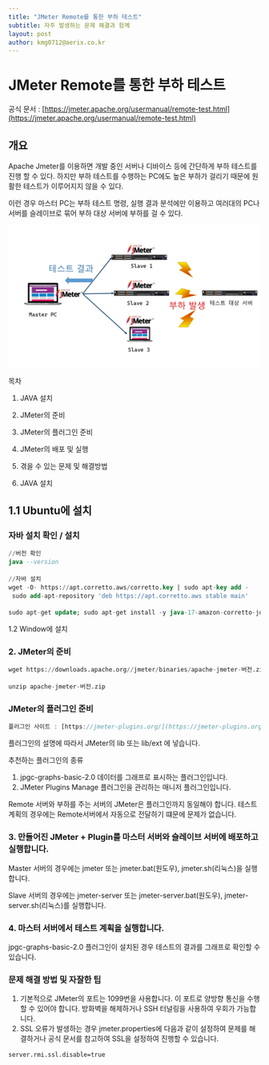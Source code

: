 ```yaml
---
title: "JMeter Remote를 통한 부하 테스트"
subtitle: 자주 발생하는 문제 해결과 함께
layout: post
author: kmg0712@aerix.co.kr
---
```


# JMeter Remote를 통한 부하 테스트

공식 문서 : [https://jmeter.apache.org/usermanual/remote-test.html](https://jmeter.apache.org/usermanual/remote-test.html)

## 개요

Apache Jmeter를 이용하면 개발 중인 서버나 디바이스 등에 간단하게 부하 테스트를 진행 할 수 있다. 하지만 부하 테스트를 수행하는 PC에도 높은 부하가 걸리기 때문에 원활한 테스트가 이루어지지 않을 수 있다.

이런 경우 마스터 PC는 부하 테스트 명령, 실행 결과 분석에만 이용하고 여러대의 PC나 서버를 슬레이브로 묶어 부하 대상 서버에 부하를 걸 수 있다.

![jmeter.png](https://github.com/aerixdev/aerixdev.github.io/blob/main/img/jmeter.png)

목차

1. JAVA 설치
2. JMeter의 준비
3. JMeter의 플러그인 준비
4. JMeter의 배포 및 실행
5. 겪을 수 있는 문제 및 해결방법

1. JAVA 설치

## 1.1 Ubuntu에 설치

### 자바 설치 확인 / 설치

```sql
//버전 확인
java --version

//자바 설치
wget -O- https://apt.corretto.aws/corretto.key | sudo apt-key add - 
 sudo add-apt-repository 'deb https://apt.corretto.aws stable main'

sudo apt-get update; sudo apt-get install -y java-17-amazon-corretto-jdk
```

1.2 Window에 설치

### 2. JMeter의 준비

```sql
wget https://downloads.apache.org//jmeter/binaries/apache-jmeter-버전.zip

unzip apache-jmeter-버전.zip
```

### JMeter의 플러그인 준비

```jsx
플러그인 사이트 : [https://jmeter-plugins.org/](https://jmeter-plugins.org/)
```

플러그인의 설명에 따라서 JMeter의 lib 또는 lib/ext 에 넣습니다.

추천하는 플러그인의 종류

1. jpgc-graphs-basic-2.0
데이터를 그래프로 표시하는 플러그인입니다.
2. JMeter Plugins Manage
플러그인을 관리하는 매니저 플러그인입니다.

Remote 서버와 부하를 주는 서버의 JMeter은 플러그인까지 동일해야 합니다. 테스트 계획의 경우에는 Remote서버에서 자동으로 전달하기 떄문에 문제가 없습니다.

### 3. 만들어진 JMeter + Plugin를 마스터 서버와 슬레이브 서버에 배포하고 실행합니다.

Master 서버의 경우에는 jmeter 또는 jmeter.bat(원도우), jmeter.sh(리눅스)을 실행합니다.

Slave 서버의 경우에는 jmeter-server 또는 jmeter-server.bat(원도우), jmeter-server.sh(리눅스)를 실행합니다.

### 4. 마스터 서버에서 테스트 계획을 실행합니다.

jpgc-graphs-basic-2.0 플러그인이 설치된 경우 테스트의 결과를 그래프로 확인할 수 있습니다.

### 문제 해결 방법 및 자잘한 팁

1. 기본적으로 JMeter의 포트는 1099번을 사용합니다. 이 포트로 양방향 통신을 수행할 수 있어야 합니다. 방화벽을 해제하거나 SSH 터널링을 사용하여 우회가 가능합니다.
2. SSL 오류가 발생하는 경우 jmeter.properties에 다음과 같이 설정하여 문제를 해결하거나 공식 문서를 참고하여 SSL을 설정하여 진행할 수 있습니다.

```
server.rmi.ssl.disable=true
```
